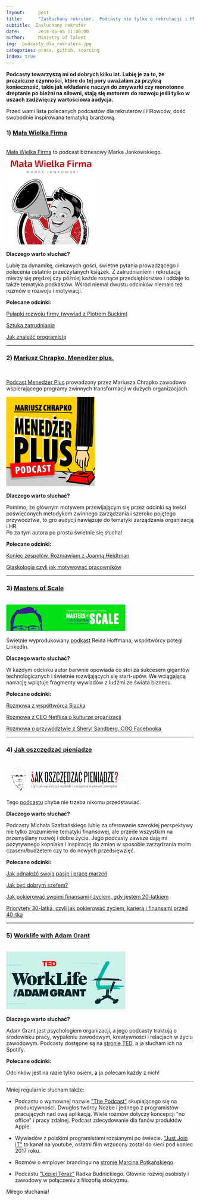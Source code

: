 ```yaml
---
layout:     post
title:      "Zasłuchany rekruter.  Podcasty nie tylko o rekrutacji i HR"
subtitle:  Zasłuchany rekruter
date:       2018-05-05 11:00:00 
author:     Ministry of Talent 
img:  podcasty_dla_rekrutera.jpg
categories: praca, github, sourcing
index: true
---
```


<b>Podcasty towarzyszą mi od dobrych kilku lat. Lubię je za to, że prozaiczne czynności, które do tej pory uważałam za przykrą konieczność, takie jak wkładanie naczyń do zmywarki czy monotonne dreptanie po bieżni na siłowni, stają się motorem do rozwoju jeśli tylko w uszach zadźwięczy wartościowa audycja. 
</b>
 
Przed wami lista polecanych podcastów dla rekruterów i HRowców, dość swobodnie inspirowana tematyką branżową.

<h3 class="section-heading">1) <u>Mała Wielka Firma</u></h3>

<br>
<a href="https://malawielkafirma.pl/" target="_blank">Mała Wielka Firma</a>  to podcast biznesowy Marka Jankowskiego. 
<img src="/images/mwf.png" class="img-responsive" alt="Picture">

<b>Dlaczego warto słuchać?</b> 

Lubię za dynamikę, ciekawych gości, świetne pytania prowadzącego i polecenia ostatnio przeczytanych książek. Z zatrudnianiem i rekrutacją mierzy się prędzej czy później każde rosnące przedsiębiorstwo i oddaje to także tematyka podkastów.  Wśród niemal dwustu odcinków niemało też rozmów o rozwoju i motywacji.

<b>Polecane odcinki:</b>

<a href="https://malawielkafirma.pl/pulapki-rozwoju-firmy/" target="_blank"> Pułapki rozwoju firmy (wywiad z Piotrem Buckim)</a>

<a href="https://malawielkafirma.pl/sztuka-zatrudniania/" target="_blank">Sztuka zatrudniania </a>

<a href="https://malawielkafirma.pl/jak-znalezc-programiste/" target="_blank"> Jak znaleźć programistę</a>

--------------------------------------------------------------------------------------------------------------------------------------------------

<h3 class="section-heading">2) <u>Mariusz Chrapko. Menedżer plus.</u></h3>
<br>

<a href="http://mariuszchrapko.com/cykl/podcast/" target="_blank">Podcast Menedżer Plus</a> prowadzony przez Mariusza Chrapko zawodowo wspierającego programy zwinnych transformacji w dużych organizacjach.

<img src="/images/menedzer_plus.png" class="img-responsive" alt="Picture">

<b>Dlaczego warto słuchać?</b> 

Pomimo, że głównym motywem przewijającym się przez odcinki są treści poświęconych metodykom zwinnego zarządzania i szeroko pojętego przywództwa, to gro audycji nawiązuje do tematyki zarządzania organizacją i HR.  
Po za tym autora po prostu świetnie się słucha!

<b>Polecane odcinki:</b>
 
<a href="http://mariuszchrapko.com/koniec-zespolow-rozmawiam-joanna-heidtman/" target="_blank"> Koniec zespołów. Rozmawiam z Joanną Heidtman </a>

<a href="http://mariuszchrapko.com/glaskologia-czyli-motywowac-pracownikow/" target="_blank"> Głaskologia czyli jak motywować pracowników </a>
 
--------------------------------------------------------------------------------------------------------------------------------------------------
<h3 class="section-heading">3) <u>Masters of Scale</u></h3>
<br>

<img src="/images/masters_of_scale.png" class="img-responsive" alt="Picture">

Świetnie wyprodukowany <a href="https://mastersofscale.com/" target="_blank">podkast</a> Reida Hoffmana, współtwórcy potęgi LinkedIn. 

<b>Dlaczego warto słuchać?</b> 

W każdym odcinku autor barwnie opowiada co stoi za sukcesem gigantów technologicznych i świetnie rozwijających się start-upów. We wciągającą narrację wplątuje fragmenty wywiadów z ludźmi ze świata biznesu.

<b>Polecane odcinki:</b>

<a href="http://https://mastersofscale.com/stewart-butterfield-the-big-pivot/" target="_blank"> Rozmowa z współtwórca Slacka </a>

<a href="http://https://mastersofscale.com/reed-hastings-culture-shock/" target="_blank"> Rozmowa z CEO Netflixa o kulturze organizacji </a>

<a href="http://https://mastersofscale.com/sheryl-sandberg-lead-lead-again/" target="_blank"> Rozmowa o przywództwie z Sheryl Sandberg, COO Facebooka </a>

--------------------------------------------------------------------------------------------------------------------------------------------------

<h3 class="section-heading">4) <u>Jak oszczędzać pieniądze</u></h3>
<br>

<img src="/images/jak_oszcz.png" class="img-responsive" alt="Picture">

Tego <a href="https://jakoszczedzacpieniadze.pl/podcast" target="_blank">podcastu</a> chyba nie trzeba nikomu przedstawiać. 

<b>Dlaczego warto słuchać?</b> 

Podcasty Michała Szafrańskiego lubię za oferowanie szerokiej perspektywy nie tylko zrozumienie tematyki finansowej, ale przede wszystkim na przemyślany rozwój i dobre życie. Jego podcasty zawsze dają mi pozytywnego kopniaka i inspirację do zmian w sposobie zarządzania moim czasem/budżetem czy to do nowych przedsięwzięć. 

<b>Polecane odcinki:</b>


<a href="https://jakoszczedzacpieniadze.pl/jak-odnalezc-swoja-pasje-i-prace-marzen" target="_blank"> Jak odnaleźć swoją pasję i pracę marzeń </a>

<a href="https://jakoszczedzacpieniadze.pl/20-porad-jak-byc-dobrym-szefem" target="_blank"> Jak być dobrym szefem? </a>

<a href="https://jakoszczedzacpieniadze.pl/jak-pokierowac-finansami-i-zyciem-w-wieku-20-lat" target="_blank"> Jak pokierować swoimi finansami i życiem, gdy jestem 20-latkiem </a>

<a href="https://jakoszczedzacpieniadze.pl/priorytety-30-latka-zycie-kariera-finanse" target="_blank"> Priorytety 30-latka, czyli jak pokierować życiem, karierą i finansami przed 40-tką </a>

--------------------------------------------------------------------------------------------------------------------------------------------------

<h3 class="section-heading">5) <u>Worklife with Adam Grant</u></h3>
<br>

<img src="/images/adam_grant.png" class="img-responsive" alt="Picture">

<b>Dlaczego warto słuchać?</b> 

Adam Grant jest psychologiem organizacji, a jego podcasty traktują o środowisku pracy, wypaleniu zawodowym, kreatywności i relacjach w życiu zawodowym. Podcasty dostępne są na <a href="https://www.ted.com/series/worklife-with-adam-grant" target="_blank"> stronie TED</a>, a ja słucham ich na Spotify.

<b>Polecane odcinki:</b>

Odcinków jest na razie tylko osiem, a ja polecam każdy z nich!

--------------------------------------------------------------------------------------------------------------------------------------------------


Mniej regularnie słucham także: 

- Podcastu o wymownej nazwie <a href="https://nozbe.com/blog/thepodcast/" target="_blank"> "The Podcast"</a> skupiającego się na produktywności. Dwugłos twórcy Nozbe i jednego z programistów pracujących nad ową aplikacją. Wiele rozmów dotyczy koncepcji "no office" i pracy zdalnej. Podcast zdecydowanie dla fanów produktów Apple. 

- Wywiadów z polskimi programistami rozsianymi po świecie. <a href="https://www.youtube.com/channel/UCYG1Pkg1jbnYxfJvM-1K5yg" target="_blank"> "Just Join IT"</a> to kanał na youtube, ostatni film wrzucony został do sieci pod koniec 2017 roku. 

- Rozmów o employer brandingu na <a href="http://potkanski.pl/" target="_blank"> stronie Marcina Potkańskiego</a>.  

- Podcastu <a href="https://player.fm/series/podcast-lepiej-teraz-1837728" target="_blank"> "Lepiej Teraz"</a> Radka Budnickiego. Głównie rozwój osobisty i zawodowy w połączeniu z filozofią stoicyzmu. 




Miłego słuchania! 

